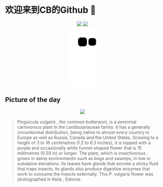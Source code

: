 
# 欢迎来到CB的Github 👋

<div align="center">
  <img height="137px" src="https://github-readme-stats.vercel.app/api?username=SuperCB&show_icons=true&theme=radical" />
  <img height="137px" src="https://github-readme-stats.vercel.app/api/top-langs/?username=SuperCB&hide_title=true&hide_border=true&layout=compact&langs_count=6&text_color=000&icon_color=fff" />
</div>


<div align="center">
    <img src="./contribution-snake/github-contribution-grid-snake.svg" />
</div>



## Picture of the day
<div align="center">
  <img width=400px src="https://upload.wikimedia.org/wikipedia/commons/thumb/5/5d/Pinguicula_vulgaris_flower_%28front_view%29_-_Keila.jpg/525px-Pinguicula_vulgaris_flower_%28front_view%29_-_Keila.jpg" />
</div>

>Pinguicula vulgaris , the common butterwort, is a perennial  carnivorous plant  in the  Lentibulariaceae  family. It has a generally  circumboreal  distribution, being native to almost every country in Europe as well as Russia, Canada and the United States. Growing to a height of 3 to 16 centimetres (1.2 to 6.3 inches), it is topped with a purple and occasionally white funnel-shaped flower that is 15 millimetres (0.59 in) or longer. The plant, which is  insectivorous , grows in damp environments such as bogs and swamps, in low or subalpine elevations. Its leaves have glands that excrete a sticky fluid that traps insects; its glands also produce digestive enzymes that work to consume the insects externally. This  P. vulgaris  flower was photographed in  Keila , Estonia.



